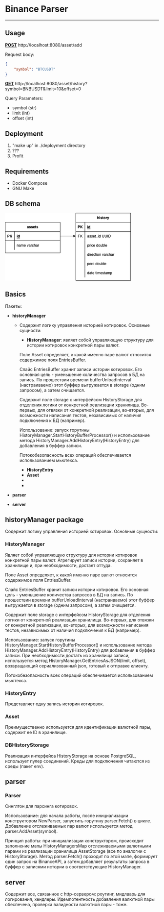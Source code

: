 # Binance Parser

---

## Usage

<b><u>POST</u></b> http://localhost:8080/asset/add

Request body:

```json
{
	"symbol": "BTCUSDT"
}
```

<b><u>GET</u></b> http://localhost:8080/asset/history?symbol=BNBUSDT&limit=10&offset=0

Query Parameters:

-   symbol (str)
-   limit (int)
-   offset (int)

## Deployment

1. "make up" in ./deployment directory
2. ???
3. Profit

## Requirements

-   Docker Compose
-   GNU Make

## DB schema

![title](BinanceParserDBscheme.png)

## Basics

<b></b>
Пакеты:

-   <b>historyManager</b>

    -   Содержит логику управления историей котировок. Основные сущности:

        -   <b>HistoryManager</b>: являет собой управляющую структуру для истории котировок конкретной пары валют.

        Поле Asset определяет, к какой именно паре валют относится содержимое поля EntriesBuffer.

        Слайс EntriesBuffer хранит записи истории котировок. Его основная цель - уменьшение количества запросов в БД на запись. По прошествии времени bufferUnloadInterval (настраиваемо) этот буффер выгружается в storage (одним запросом), а затем очищается.

        Содержит поле storage с интерфейсом HistoryStorage для отделения логики от конкретной реализации хранилища. Во-первых, для отвязки от конкретной реализации, во-вторых, для возможности написания тестов, независимых от наличия подключения к БД (например).

        Использование: запуск горутины HistoryManager.StartHistoryBufferProcessor() и использование метода HistoryManager.AddHistoryEntry(HistoryEntry) для добавления в буффер записи.

        Потокобезопасность всех операций обеспечивается использованием мьютекса.

        -   <b>HistoryEntry</b>
        -   <b>Asset</b>
        -   <b></b>
        -   <b></b>

-   <b>parser</b>
-   <b>server</b>

## historyManager package

Содержит логику управления историей котировок. Основные сущности:

### HistoryManager

Являет собой управляющую структуру для истории котировок конкретной пары валют. Агрегирует записи истории, сохраняет в хранилище и, при необходимости, достает оттуда.

Поле Asset определяет, к какой именно паре валют относится содержимое поля EntriesBuffer.

Слайс EntriesBuffer хранит записи истории котировок. Его основная цель - уменьшение количества запросов в БД на запись. По прошествии времени bufferUnloadInterval (настраиваемо) этот буффер выгружается в storage (одним запросом), а затем очищается.

Содержит поле storage с интерфейсом HistoryStorage для отделения логики от конкретной реализации хранилища. Во-первых, для отвязки от конкретной реализации, во-вторых, для возможности написания тестов, независимых от наличия подключения к БД (например).

Использование: запуск горутины HistoryManager.StartHistoryBufferProcessor() и использование метода HistoryManager.AddHistoryEntry(HistoryEntry) для добавления в буффер записи. При необходимости достать из хранилища записи, используется метод HistoryManager.GetEntriesAsJSON(limit, offset), возвращающий сериализованный json, готовый к отправке клиенту.

Потокобезопасность всех операций обеспечивается использованием мьютекса.

### HistoryEntry

Представляет одну запись истории котировок.

### Asset

Преимущественно используется для идентификации валютной пары, содержит ее ID в хранилище.

### DBHistoryStorage

Реализация интерфейса HistoryStorage на основе PostgreSQL, использует пулер соединений. Креды для подключения читаются из среды (пакет env).

## parser

### Parser

Синглтон для парсинга котировок.

Использование: для начала работы, после инициализации конструктором NewParser, запустить горутину parser.Fetch() в цикле. Добавление отслеживаемых пар валют используется метод parser.AddAsset(symbol).

Принцип работы: при инициализации конструктором, происходит заполнение мапы HistoryManagersMap отслеживаемыми валютными парами из реализации хранилища AssetStorage (все по аналогии с HistoryStorage). Метод parser.Fetch() проходит по этой мапе, формирует один запрос на BinanceAPI, а затем добавляет результаты запроса в буффер с записями истории в соответствующие HistoryManager.

## server

Содержит все, связанное с http-сервером: роутинг, мидлварь для логирования, хендлеры. Идемпотентность добавления валютной пары обеспечена, проверка валидности валютной пары - тоже. 